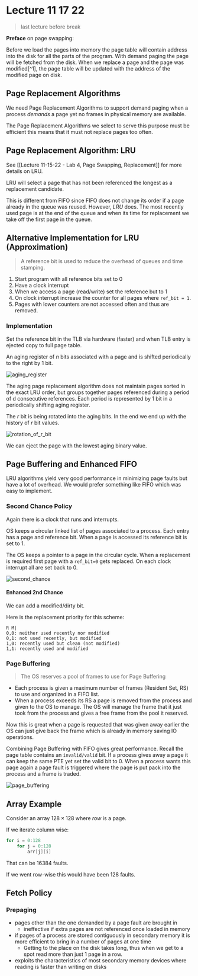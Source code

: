 # Lecture 11 17 22
> last lecture before break

**Preface** on page swapping: 

Before we load the pages into memory the page table will contain address into the disk for all the parts of the program. With demand paging the page will be fetched from the disk. When we replace a page and the page was modified[^1], the page table will be updated with the address of the modified page on disk. 

## Page Replacement Algorithms
We need Page Replacement Algorithms to support demand paging when a process *demands* a page yet no frames in physical memory are available. 

The Page Replacement Algorithms we select to serve this purpose must be efficient this means that it must not replace pages too often.

## Page Replacement Algorithm: LRU
See [[Lecture 11-15-22 - Lab 4, Page Swapping, Replacement]] for more details on LRU. 

LRU will select a page that has not been referenced the longest as a replacement candidate. 

This is different from FIFO since FIFO does not change its order if a page already in the queue was reused. However, *LRU* does. The most recently used page is at the end of the queue and when its time for replacement we take off the first page in the queue. 

## Alternative Implementation for LRU (Approximation)

> A reference bit is used to reduce the overhead of queues and time stamping. 

1. Start program with all reference bits set to 0
2. Have a clock interrupt
3. When we access a page (read/write) set the reference but to 1
4. On clock interrupt increase the counter for all pages where `ref_bit = 1`. 
5. Pages with lower counters are not accessed often and thus are removed. 

### Implementation
Set the reference bit in the TLB via hardware (faster) and when TLB entry is ejected copy to full page table.

An aging register of $n$ bits associated with a page and is shifted periodically to the right by 1 bit.

![aging_register](/img/aging_register.png)

The aging page replacement algorithm does not maintain pages sorted in the exact LRU order, but groups together pages referenced during a period of d consecutive references. Each period is represented by 1 bit in a periodically shifting aging register.

The $r$ bit is being rotated into the aging bits. In the end we end up with the history of $r$ bit values. 

![rotation_of_r_bit](/img/rotation_of_r_bit.png)

We can eject the page with the lowest aging binary value. 

## Page Buffering and Enhanced FIFO
LRU algorithms yield very good performance in minimizing page faults but have a lot of overhead. We would prefer something like FIFO which was easy to implement. 

### Second Chance Policy
Again there is a clock that runs and interrupts. 

OS keeps a circular linked list of pages associated to a process. Each entry has a page and reference bit. When a page is accessed its reference bit is set to 1. 

The OS keeps a pointer to a page in the circular cycle. When a replacement is required first page with a `ref_bit=0` gets replaced. On each clock interrupt all are set back to 0.

![second_chance](/img/second_chance.png)

#### Enhanced 2nd Chance
We can add a modified/dirty bit. 

Here is the replacement priority for this scheme:
```
R M|
0,0: neither used recently nor modified
0,1: not used recently, but modified
1,0: recently used but clean (not modified)
1,1: recently used and modified
```

### Page Buffering 

> The OS reserves a pool of frames to use for Page Buffering

+ Each process is given a maximum number of frames (Resident Set, RS) to use and organized in a FIFO list.
+ When a process exceeds its RS a page is removed from the process and given to the OS to manage. The OS will manage the frame that it just took from the process and gives a free frame from the pool it reserved. 

Now this is great when a page is requested that was given away earlier the OS can just give back the frame which is already in memory saving IO operations. 

Combining Page Buffering with FIFO gives great performance. Recall the page table contains an `invalid/valid` bit. If a process gives away a page it can keep the same PTE yet set the valid bit to 0. When a process wants this page again a page fault is triggered where the page is put pack into the process and a frame is traded. 

![page_buffering](/img/page_buffering.png)

## Array Example
Consider an array $128\times128$ where *row* is a page. 

If we iterate column wise:
```c
for i = 0:128
	for j = 0:128
		arr[j][i]
```

That can be $16384$ faults.

If we went row-wise this would have been $128$ faults.

## Fetch Policy
### Prepaging
+ pages other than the one demanded by a page fault are brought in
	+ ineffective if extra pages are not referenced once loaded in memory
+ if pages of a process are stored contiguously in secondary memory it is more efficient to bring in a number of pages at one time
	+ Getting to the place on the disk takes long, thus when we get to a spot read more than just 1 page in a row.  
+ exploits the characteristics of most secondary memory devices where reading is faster than writing on disks 
